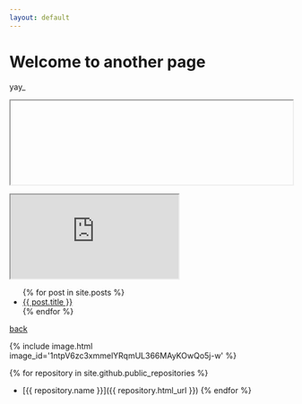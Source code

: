 ```yaml
---
layout: default
---
```


# Welcome to another page

yay_

<iframe 
  width="100%" 
  
  src="https://script.google.com/macros/s/AKfycbxGFscBnIwzmoetzX_FlfU8Ixt4qob92jErww2Tkg/exec"></iframe>

<iframe src="https://kellyferrone-211016.appspot.com/" style="overflow: auto;"></iframe>

<ul>
  {% for post in site.posts %}
    <li>
      <a href="{{ post.url }}">{{ post.title }}</a>
    </li>
  {% endfor %}
</ul>

[back](./)

{% include image.html image_id='1ntpV6zc3xmmelYRqmUL366MAyKOwQo5j-w' %}

{% for repository in site.github.public_repositories %}
  * [{{ repository.name }}]({{ repository.html_url }})
{% endfor %}